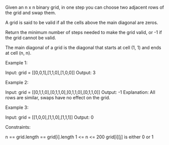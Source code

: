 Given an n x n binary grid, in one step you can choose two adjacent rows of
the grid and swap them.

A grid is said to be valid if all the cells above the main diagonal are
zeros.

Return the minimum number of steps needed to make the grid valid, or -1 if
the grid cannot be valid.

The main diagonal of a grid is the diagonal that starts at cell (1, 1) and
ends at cell (n, n).


Example 1:


Input: grid = [[0,0,1],[1,1,0],[1,0,0]]
Output: 3


Example 2:


Input: grid = [[0,1,1,0],[0,1,1,0],[0,1,1,0],[0,1,1,0]]
Output: -1
Explanation: All rows are similar, swaps have no effect on the grid.


Example 3:


Input: grid = [[1,0,0],[1,1,0],[1,1,1]]
Output: 0



Constraints:


n == grid.length == grid[i].length
1 <= n <= 200
grid[i][j] is either 0 or 1




